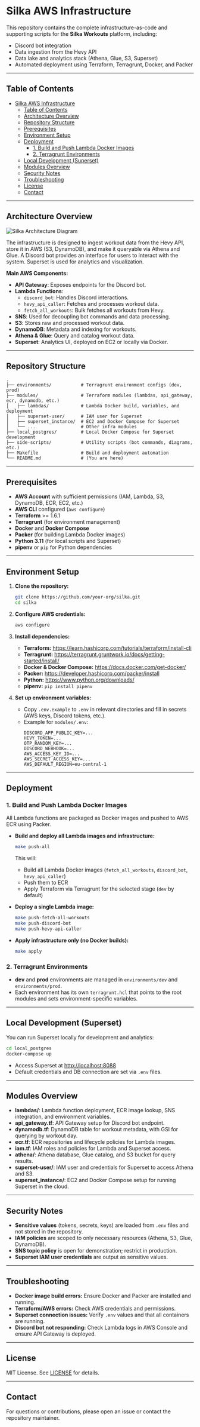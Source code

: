 # Silka AWS Infrastructure

This repository contains the complete infrastructure-as-code and supporting scripts for the **Silka Workouts** platform, including:
- Discord bot integration
- Data ingestion from the Hevy API
- Data lake and analytics stack (Athena, Glue, S3, Superset)
- Automated deployment using Terraform, Terragrunt, Docker, and Packer

---

## Table of Contents

- [Silka AWS Infrastructure](#silka-aws-infrastructure)
  - [Table of Contents](#table-of-contents)
  - [Architecture Overview](#architecture-overview)
  - [Repository Structure](#repository-structure)
  - [Prerequisites](#prerequisites)
  - [Environment Setup](#environment-setup)
  - [Deployment](#deployment)
    - [1. Build and Push Lambda Docker Images](#1-build-and-push-lambda-docker-images)
    - [2. Terragrunt Environments](#2-terragrunt-environments)
  - [Local Development (Superset)](#local-development-superset)
  - [Modules Overview](#modules-overview)
  - [Security Notes](#security-notes)
  - [Troubleshooting](#troubleshooting)
  - [License](#license)
  - [Contact](#contact)

---

## Architecture Overview

![Silka Architecture Diagram](./docs/architecture.png)

The infrastructure is designed to ingest workout data from the Hevy API, store it in AWS (S3, DynamoDB), and make it queryable via Athena and Glue. A Discord bot provides an interface for users to interact with the system. Superset is used for analytics and visualization.

**Main AWS Components:**
- **API Gateway**: Exposes endpoints for the Discord bot.
- **Lambda Functions**: 
  - `discord_bot`: Handles Discord interactions.
  - `hevy_api_caller`: Fetches and processes workout data.
  - `fetch_all_workouts`: Bulk fetches all workouts from Hevy.
- **SNS**: Used for decoupling bot commands and data processing.
- **S3**: Stores raw and processed workout data.
- **DynamoDB**: Metadata and indexing for workouts.
- **Athena & Glue**: Query and catalog workout data.
- **Superset**: Analytics UI, deployed on EC2 or locally via Docker.

---

## Repository Structure

```
.
├── environments/           # Terragrunt environment configs (dev, prod)
├── modules/                # Terraform modules (lambdas, api_gateway, ecr, dynamodb, etc.)
│   ├── lambdas/            # Lambda Docker build, variables, and deployment
│   ├── superset-user/      # IAM user for Superset
│   ├── superset_instance/  # EC2 and Docker Compose for Superset
│   └── ...                 # Other infra modules
├── local_postgres/         # Local Docker Compose for Superset development
├── side-scripts/           # Utility scripts (bot commands, diagrams, etc.)
├── Makefile                # Build and deployment automation
└── README.md               # (You are here)
```

---

## Prerequisites

- **AWS Account** with sufficient permissions (IAM, Lambda, S3, DynamoDB, ECR, EC2, etc.)
- **AWS CLI** configured (`aws configure`)
- **Terraform** >= 1.6.1
- **Terragrunt** (for environment management)
- **Docker** and **Docker Compose**
- **Packer** (for building Lambda Docker images)
- **Python 3.11** (for local scripts and Superset)
- **pipenv** or `pip` for Python dependencies

---

## Environment Setup

1. **Clone the repository:**
    ```sh
    git clone https://github.com/your-org/silka.git
    cd silka
    ```

2. **Configure AWS credentials:**
    ```sh
    aws configure
    ```

3. **Install dependencies:**
    - **Terraform:** https://learn.hashicorp.com/tutorials/terraform/install-cli
    - **Terragrunt:** https://terragrunt.gruntwork.io/docs/getting-started/install/
    - **Docker & Docker Compose:** https://docs.docker.com/get-docker/
    - **Packer:** https://developer.hashicorp.com/packer/install
    - **Python:** https://www.python.org/downloads/
    - **pipenv:** `pip install pipenv`

4. **Set up environment variables:**
    - Copy `.env.example` to `.env` in relevant directories and fill in secrets (AWS keys, Discord tokens, etc.).
    - Example for `modules/.env`:
      ```
      DISCORD_APP_PUBLIC_KEY=...
      HEVY_TOKEN=...
      OTP_RANDOM_KEY=...
      DISCORD_WEBHOOK=...
      AWS_ACCESS_KEY_ID=...
      AWS_SECRET_ACCESS_KEY=...
      AWS_DEFAULT_REGION=eu-central-1
      ```

---

## Deployment

### 1. Build and Push Lambda Docker Images

All Lambda functions are packaged as Docker images and pushed to AWS ECR using Packer.

- **Build and deploy all Lambda images and infrastructure:**
    ```sh
    make push-all
    ```
    This will:
    - Build all Lambda Docker images (`fetch_all_workouts`, `discord_bot`, `hevy_api_caller`)
    - Push them to ECR
    - Apply Terraform via Terragrunt for the selected stage (`dev` by default)

- **Deploy a single Lambda image:**
    ```sh
    make push-fetch-all-workouts
    make push-discord-bot
    make push-hevy-api-caller
    ```

- **Apply infrastructure only (no Docker builds):**
    ```sh
    make apply
    ```

### 2. Terragrunt Environments

- **dev** and **prod** environments are managed in `environments/dev` and `environments/prod`.
- Each environment has its own `terragrunt.hcl` that points to the root modules and sets environment-specific variables.

---

## Local Development (Superset)

You can run Superset locally for development and analytics:

```sh
cd local_postgres
docker-compose up
```

- Access Superset at [http://localhost:8088](http://localhost:8088)
- Default credentials and DB connection are set via `.env` files.

---

## Modules Overview

- **lambdas/**: Lambda function deployment, ECR image lookup, SNS integration, and environment variables.
- **api_gateway.tf**: API Gateway setup for Discord bot endpoint.
- **dynamodb.tf**: DynamoDB table for workout metadata, with GSI for querying by workout day.
- **ecr.tf**: ECR repositories and lifecycle policies for Lambda images.
- **iam.tf**: IAM roles and policies for Lambda and Superset access.
- **athena/**: Athena database, Glue catalog, and S3 bucket for query results.
- **superset-user/**: IAM user and credentials for Superset to access Athena and S3.
- **superset_instance/**: EC2 and Docker Compose setup for running Superset in the cloud.

---

## Security Notes

- **Sensitive values** (tokens, secrets, keys) are loaded from `.env` files and not stored in the repository.
- **IAM policies** are scoped to only necessary resources (Athena, S3, Glue, DynamoDB).
- **SNS topic policy** is open for demonstration; restrict in production.
- **Superset IAM user credentials** are output as sensitive values.

---

## Troubleshooting

- **Docker image build errors:** Ensure Docker and Packer are installed and running.
- **Terraform/AWS errors:** Check AWS credentials and permissions.
- **Superset connection issues:** Verify `.env` values and that all containers are running.
- **Discord bot not responding:** Check Lambda logs in AWS Console and ensure API Gateway is deployed.

---

## License

MIT License. See [LICENSE](LICENSE) for details.

---

## Contact

For questions or contributions, please open an issue or contact the repository maintainer.